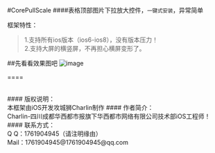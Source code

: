 #CorePullScale
####表格顶部图片下拉放大控件，`一键式安装`，异常简单



框架特性：<br />
>1.支持所有ios版本（ios6-ios8），没有版本压力！<br />
>2.支持大屏的横竖屏，不再担心横屏变形了。



##先看看效果图吧
![image](./img/1.png)

====

<br />
#### 版权说明：<br />
本框架由iOS开发攻城狮Charlin制作
#### 作者简介：<br />
Charlin-四川成都华西都市报旗下华西都市网络有限公司技术部iOS工程师！
<br />
#### 联系方式：<br />
Q   Q：1761904945（请注明缘由）<br />
Mail：1761904945@1761904945@qq.com
<br />

